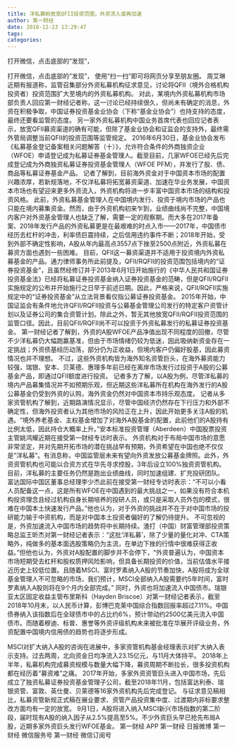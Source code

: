 ```yaml
---
title: 洋私募盼放宽QFII投资范围，外资流入或再加速
author: 第一财经
date: 2018-12-23 13:29:47
tags: 
categories: 
---
```

打开微信，点击底部的“发现”，
<!-- more -->
打开微信，点击底部的“发现”，
使用“扫一扫”即可将网页分享至朋友圈。
周艾琳
近期有报道称，监管召集部分外资私募机构征求意见，讨论将QFII（境外合格机构投资者）投资范围扩大至境内的外资私募机构。
对此，某境内外资私募机构市场部负责人回应第一财经记者称，这一讨论已经持续很久，但尚未有确定的消息，外资在积极争取，中国证券投资基金业协会（下称“基金业协会”）也持支持的态度，最终还要看监管的态度。
另一家外资私募机构中国业务首席代表也回应记者表示，放宽QFII募资渠道的确有可能，但除了基金业协会和证监会的支持外，最终需外管局调整当前QFII的投资范围等监管规定。
2016年6月30日，基金业协会发布《私募基金登记备案相关问题解答（十）》，允许符合条件的外商独资企业（WFOE）申请登记成为私募证券基金管理人。截至目前，几家WFOE已经先后完成登记成为外商独资私募证券投资基金管理人（WFOE PFM），并发行了股、债、商品等私募证券基金产品。
记者了解到，目前海外资金对于中国资本市场的配置兴趣浓厚，若新规落地，不仅洋私募将拓宽募资渠道、加速在华业务发展，中国资本市场也有望迎来更多外资流入，外资机构将进一步丰富中国资本市场的结构和投资风格。
此前，外资私募基金管理人在中国境内发行、投资于境内市场的产品也只能在境内募集资金。然而，由于外资机构初来乍到，业绩曲线尚不完整，中国境内客户对外资基金管理人也缺乏了解，需要一定的观察期。而大多在2017年备案、2018年发行产品的外资私募更是在最艰难的时点入市——2017年，中国债市经历去杠杆的冲击，利率债巨震持续，之后信用违约事件不断；2018年开始，受到外部不确定性影响，A股从年内最高点3557点下挫至2500点附近，外资私募在募资方面也遇到一些困难。
目前，QFII这一募资渠道并不适用于投资境内外资私募基金的产品。通力律师事务所此前提及，QFII/RQFII的投资范围包括境内的“证券投资基金”，且虽然经修订并于2013年6月1日开始施行的《中华人民共和国证券投资基金法》已经将私募证券投资基金纳入证券投资基金的范畴，但是QFII/RQFII实施规定的公布并开始施行之日早于前述日期。因此，严格来说，QFII/RQFII实施规定中的“证券投资基金”从立法背景看仅指公募证券投资基金。
2015年开始，中国证监会有条件地允许QFII/RQFII投资与公募基金管理公司发行的特定客户资管计划以及证券公司的集合资管计划。除此之外，暂无其他放宽QFII/RQFII投资范围的监管口径。因此，目前QFII/RQFII尚不可以投资于外资私募发行的私募证券投资基金。
第一财经记者了解到，外资的A股WFOE产品净值出现不同程度的回撤，尽管不少洋私募仍大幅跑赢基准，但由于市场情绪仍较为低迷，因此吸纳新资金存在一定挑战；外资债基经历动荡，部分仍为正收益，但境内客户仍偏好股基，因此募资情况也并不理想。
不过，这些外资机构皆为海外知名资管巨头，在海外募资能力较强，瑞银、安本、贝莱德、惠理多年前已经在离岸市场发行过投资于A股的公募基金产品，即通过QFII额度进行投资。
记者多方了解，以A股为例，尽管洋私募的境内产品募集情况并不如预期乐观，但近期这些洋私募所在机构在海外发行的A股公募基金仍受到外资的认购，海外资金仍然对中国资本市持乐观态度。
记者从多家资管机构了解到，近期路演情况显示，尽管中国经济仍然存在下行压力和外部不确定性，但海外投资者认为其他市场的风险正在上升，因此开始更多关注A股的机遇。“境外养老基金、主权基金增加了对海外A股基金的配置，此前他们的A股持有比例太低，因此持仓大概率上升。”安本标准投资管理（Aberdeen）中国股票投资主管姚鸿耀近期在接受第一财经专访时表示。
外资机构对于布局中国市场的意愿非常坚定，并对先期开拓市场的潜在挑战早有预期，外资希望在中国也绝不仅仅是“洋私募”。有消息称，中国监管层未来有望向外资发放公募基金牌照。此外，外资资管机构也可能以合资方式在华先寻求控股，3年后设立100%独资资管机构。
目前，洋私募的主要任务仍然是跑出业绩曲线，同时加速组建、扩充投研团队。
富达国际中国区董事总经理李少杰此前在接受第一财经专访时表示：“不可以小看人员配备这一点，这是所有WFOE在中国遇到的最大挑战之一，如果没有符合本机构投资理念且经过机构自身长期培养的投研人员，或只是采取人员外包的模式，很难在中国本土快速发行产品。”他也认为，对于外资的挑战并不在于对中国市场的投研能力输于中资机构，而是对中国本土投资者偏好的了解仍待提升。
不可忽视的是，外资加速流入中国市场的趋势将中长期持续。渣打（中国）财富管理部投资策略总监王昕杰对第一财经记者表示：“这批‘洋私募’，除了少量的量化对冲、CTA策略外，纯做多的基本面选股策略仍为主流，在单边下挫的行情中很难获得正收益。”但他也认为，外资对A股配置的脚步并不会停下，“外资普遍认为，中国资本市场短期受去杠杆和股权质押风险影响，但具备长期投资的价值，当前估值水平接近历史上较低位置。且随着MSCI、富时罗素纳入A股的节奏加快，A股将成为全球基金管理人不可忽略的市场，我们预计，MSCI全部纳入A股需要约5年时间，富时罗素纳入A股则将在9个月内全部完成。”
同时，外资也将加速流入中国债市。瑞银亚太区固定收益主管布里斯科（Hayden Briscoe）对第一财经记者表示，截至2018年10月末，以人民币计算，彭博巴克莱中国综合指数回报率超过7.11%。中国债券纳入该指数后在全球债市中的占比约6%，预计带动约2500亿美元流入中国债市。而随着穆迪、标普、惠誉等外资评级机构未来被批准在华展开评级业务，外资配置中国境内信用债的趋势也将逐步形成。
 
 
MSCI对扩大纳入A股的咨询在进展中，多家资管机构基金经理表示对扩大纳入表示支持。过去两周，北向资金日均净流入23.15亿元，与11月大体持平。
2018年上半年，私募机构完成募资规模与数量大幅下降，募资周期不断拉长，很多投资机构都在经历着“募资难”之痛。
2017年开始，多家外资资管巨头进入中国市场，先后成立了独资私募证券投资基金管理子公司，截至2018年11月，包括富达利泰、瑞银资管、富敦、英仕曼、贝莱德等16家外资机构先后完成登记。
与征求意见稿相比，私募资管新规正式稿在展业要求、资管产品投资集中度、过渡期内非标要求整改方面均有一定的放宽。
9月1日，A股将进入纳入MSCI新兴市场指数的第二阶段，届时现有A股的纳入因子从2.5%提高至5%。不少外资巨头早已抢先布局A股，近期多家外资巨头发行WFOE基金。
第一财经
APP
第一财经
日报微博
第一财经
微信服务号
第一财经
微信订阅号
